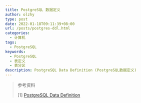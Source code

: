 ```yaml
---
title: PostgreSQL 数据定义
author: olzhy
type: post
date: 2022-01-18T09:11:39+08:00
url: /posts/postgres-ddl.html
categories:
  - 计算机
tags:
  - PostgreSQL
keywords:
  - PostgreSQL
  - 表定义
  - 表分区
description: PostgreSQL Data Definition (PostgreSQL数据定义)
---
```


> 参考资料
>
> \[1\] [PostgreSQL Data Definition](https://www.postgresql.org/docs/current/ddl.html)
